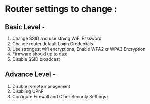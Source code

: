 # Router settings to change :

## Basic Level -

1. Change SSID and use strong WiFi Password
2. Change router default Login Credentials
3. Use strongest wifi encryptions, Enable WPA2 or WPA3 Encryption
4. Firmware should up to date 
5. Disable SSID broadcast

## Advance Level -

1. Disable remote management
2. Disabling UPnP
3. Configure Firewall and Other Security Settings :

